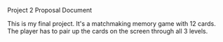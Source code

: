 Project 2 Proposal Document

This is my final project. It's a matchmaking memory game with 12 cards. The player has to pair up the cards on the screen through all 3 levels.
